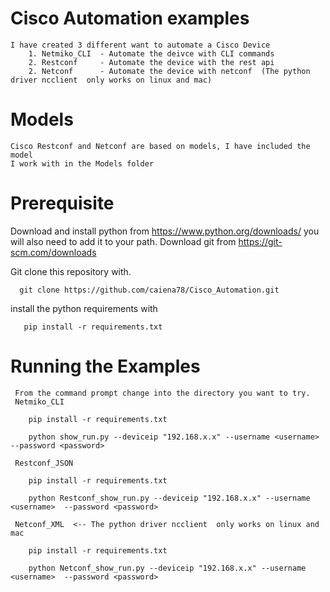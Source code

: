 # Cisco Automation examples
    I have created 3 different want to automate a Cisco Device
        1. Netmiko_CLI  - Automate the deivce with CLI commands 
        2. Restconf     - Automate the device with the rest api
        2. Netconf      - Automate the device with netconf  (The python driver ncclient  only works on linux and mac)

# Models


    Cisco Restconf and Netconf are based on models, I have included the model 
    I work with in the Models folder

# Prerequisite
   Download and install python from https://www.python.org/downloads/ you will also need to add it to your path.
   Download git from https://git-scm.com/downloads

   Git clone this repository with.

      git clone https://github.com/caiena78/Cisco_Automation.git
   
   install the python requirements with

       pip install -r requirements.txt


# Running the Examples
     From the command prompt change into the directory you want to try.
     Netmiko_CLI
        
        pip install -r requirements.txt
        
        python show_run.py --deviceip "192.168.x.x" --username <username>  --password <password>

     Restconf_JSON
        
        pip install -r requirements.txt
        
        python Restconf_show_run.py --deviceip "192.168.x.x" --username <username>  --password <password>

     Netconf_XML  <-- The python driver ncclient  only works on linux and mac
        
        pip install -r requirements.txt
        
        python Netconf_show_run.py --deviceip "192.168.x.x" --username <username>  --password <password>